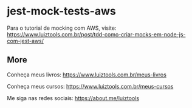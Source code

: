 # jest-mock-tests-aws

Para o tutorial de mocking com AWS, visite: https://www.luiztools.com.br/post/tdd-como-criar-mocks-em-node-js-com-jest-aws/

## More

Conheça meus livros: https://www.luiztools.com.br/meus-livros

Conheça meus cursos: https://www.luiztools.com.br/meus-cursos

Me siga nas redes sociais: https://about.me/luiztools